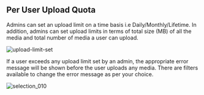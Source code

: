 ## Per User Upload Quota

Admins can set an upload limit on a time basis i.e Daily/Monthly/Lifetime. In addition, admins can set upload limits in terms of total size (MB) of all the media and total number of media a user can upload.


![upload-limit-set](https://cloud.githubusercontent.com/assets/1140051/7611693/ada19704-f9a3-11e4-9792-3bbb635b84b0.png)


If a user exceeds any upload limit set by an admin, the appropriate error message will be shown before the user uploads any media. There are filters available to change the error message as per your choice.

![selection_010](https://cloud.githubusercontent.com/assets/1140051/7611677/9081f844-f9a3-11e4-963c-d3fe2dc1f851.png)
